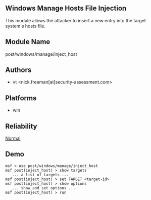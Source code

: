 ## Windows Manage Hosts File Injection

This module allows the attacker to insert a new entry into 
the target system's hosts file.


## Module Name
post/windows/manage/inject_host

## Authors
* vt <nick.freeman[at]security-assessment.com>





## Platforms
* win

## Reliability
[Normal](https://github.com/rapid7/metasploit-framework/wiki/Exploit-Ranking)

## Demo

```
msf > use post/windows/manage/inject_host
msf post(inject_host) > show targets
   ... a list of targets ...
msf post(inject_host) > set TARGET <target-id>
msf post(inject_host) > show options
   ... show and set options ...
msf post(inject_host) > run
```
    
    